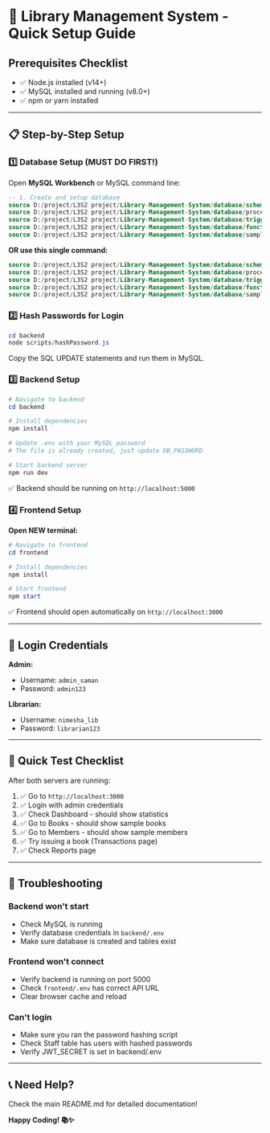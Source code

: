 # 🚀 Library Management System - Quick Setup Guide

## Prerequisites Checklist
- ✅ Node.js installed (v14+)
- ✅ MySQL installed and running (v8.0+)
- ✅ npm or yarn installed

---

## 📋 Step-by-Step Setup

### 1️⃣ Database Setup (MUST DO FIRST!)

Open **MySQL Workbench** or MySQL command line:

```sql
-- 1. Create and setup database
source D:/project/L3S2 project/Library-Management-System/database/schema.sql
source D:/project/L3S2 project/Library-Management-System/database/procedures.sql
source D:/project/L3S2 project/Library-Management-System/database/triggers.sql
source D:/project/L3S2 project/Library-Management-System/database/functions.sql
source D:/project/L3S2 project/Library-Management-System/database/sample_data.sql
```

**OR use this single command:**
```sql
source D:/project/L3S2 project/Library-Management-System/database/schema.sql;
source D:/project/L3S2 project/Library-Management-System/database/procedures.sql;
source D:/project/L3S2 project/Library-Management-System/database/triggers.sql;
source D:/project/L3S2 project/Library-Management-System/database/functions.sql;
source D:/project/L3S2 project/Library-Management-System/database/sample_data.sql;
```

### 2️⃣ Hash Passwords for Login

```powershell
cd backend
node scripts/hashPassword.js
```

Copy the SQL UPDATE statements and run them in MySQL.

### 3️⃣ Backend Setup

```powershell
# Navigate to backend
cd backend

# Install dependencies
npm install

# Update .env with your MySQL password
# The file is already created, just update DB_PASSWORD

# Start backend server
npm run dev
```

✅ Backend should be running on `http://localhost:5000`

### 4️⃣ Frontend Setup

**Open NEW terminal:**

```powershell
# Navigate to frontend
cd frontend

# Install dependencies
npm install

# Start frontend
npm start
```

✅ Frontend should open automatically on `http://localhost:3000`

---

## 🔐 Login Credentials

**Admin:**
- Username: `admin_saman`
- Password: `admin123`

**Librarian:**
- Username: `nimesha_lib`
- Password: `librarian123`

---

## 🎯 Quick Test Checklist

After both servers are running:

1. ✅ Go to `http://localhost:3000`
2. ✅ Login with admin credentials
3. ✅ Check Dashboard - should show statistics
4. ✅ Go to Books - should show sample books
5. ✅ Go to Members - should show sample members
6. ✅ Try issuing a book (Transactions page)
7. ✅ Check Reports page

---

## 🐛 Troubleshooting

### Backend won't start
- Check MySQL is running
- Verify database credentials in `backend/.env`
- Make sure database is created and tables exist

### Frontend won't connect
- Verify backend is running on port 5000
- Check `frontend/.env` has correct API URL
- Clear browser cache and reload

### Can't login
- Make sure you ran the password hashing script
- Check Staff table has users with hashed passwords
- Verify JWT_SECRET is set in backend/.env

---

## 📞 Need Help?

Check the main README.md for detailed documentation!

**Happy Coding! 📚✨**
